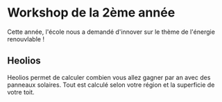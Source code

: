 # Workshop de la 2ème année

Cette année, l'école nous a demandé d'innover sur le thème de l'énergie renouvlable !

## Heolios

Heolios permet de calculer combien vous allez gagner par an avec des panneaux solaires.
Tout est calculé selon votre région et la superficie de votre toit.
